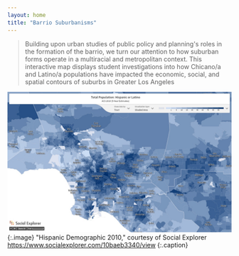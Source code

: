 ```yaml
---
layout: home
title: "Barrio Suburbanisms"
---
```


> Building upon urban studies of public policy and planning's roles in the formation of the barrio, we turn our attention to how suburban forms operate in a multiracial and metropolitan context. This interactive map displays student investigations into how Chicano/a and Latino/a populations have impacted the economic, social, and spatial contours of suburbs in Greater Los Angeles

![Home Image](assets/images/Home_1.jpg)
{:.image}
"Hispanic Demographic 2010," courtesy of Social Explorer https://www.socialexplorer.com/10baeb3340/view
{:.caption}

